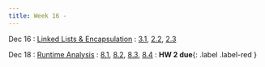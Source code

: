 ```yaml
---
title: Week 16 - 
---
```


Dec 16
: [Linked Lists & Encapsulation](#)
  : [3.1](#), [2.2](#), [2.3](#)

Dec 18
: [Runtime Analysis](#)
  : [8.1](#), [8.2](#), [8.3](#), [8.4](#)
: **HW 2 due**{: .label .label-red }